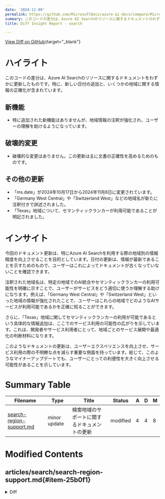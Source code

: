 ```yaml
---
date: '2024-11-09'
permalink: https://github.com/MicrosoftDocs/azure-ai-docs/compare/MicrosoftDocs:6e04dd6...MicrosoftDocs:e12bec9
summary: このコードの差分は、Azure AI Searchのリソースに関するドキュメントのわずかな更新を反映しています。新しい日付の追加や地域情報の正確化が行われ、特に地域別の情報精度が向上しました。破壊的変更はなく、主に文書の正確性を高めるためのものでした。また、地域名の注釈が強化され、ユーザーがサービスの活用方法を理解しやすくしています。例えば、テキサス地域におけるセマンティックランカーの利用可能性が明記され、地域ごとのサービス利用の判断材料となる情報が提供されています。この更新はユーザーエクスペリエンスを向上させ、サービス利用の際の不明瞭な点を減らす重要な役割を果たしています。
title: Diff Insight Report - search

---
```


[View Diff on GitHub](https://github.com/MicrosoftDocs/azure-ai-docs/compare/MicrosoftDocs:6e04dd6...MicrosoftDocs:e12bec9){target="_blank"}

# ハイライト
このコードの差分は、Azure AI Searchのリソースに関するドキュメントをわずかに更新したものです。特に、新しい日付の追加と、いくつかの地域に関する情報の正確化が含まれています。

## 新機能
- 特に追加された新機能はありませんが、地域情報の注釈が強化され、ユーザーの理解を助けるようになっています。

## 破壊的変更
- 破壊的な変更はありません。この更新は主に文書の正確性を高めるためのものです。

## その他の更新
- 「ms.date」が2024年10月17日から2024年11月8日に変更されています。
- 「Germany West Central」や「Switzerland West」などの地域名が新たに注釈付きで詳述されました。
- 「Texas」地域について、セマンティックランカーが利用可能であることが明記されました。

# インサイト
今回のドキュメント更新は、特にAzure AI Searchを利用する際の地域別の情報精度を向上させることを目的としています。日付の更新は、情報が最新であることを示すためのもので、ユーザーはこれによってドキュメントが古くなっていないことを確認できます。

注釈された地域名は、特定の地域でのAI統合やセマンティックランカーの利用可能性を明確に示すことで、ユーザーがサービスをどう適切に使うか理解する助けになります。例えば、「Germany West Central」や「Switzerland West」といった地域の情報が強化されたことで、ユーザーはこれらの地域でどのようなAIサービスが利用可能であるかを正確に知ることができます。

さらに、「Texas」地域に関してセマンティックランカーの利用が可能であるという具体的な情報追加は、ここでのサービス利用の可能性の広がりを示しています。これは、開発者やサービス利用者にとって、地域ごとのサービス展開や最適化の判断材料になります。

このようなドキュメントの更新は、ユーザーエクスペリエンスを向上させ、サービス利用の際の不明瞭な点を減らす重要な側面を持っています。総じて、このようなマイナーアップデートでも、ユーザーにとっての利便性を大きく向上させる可能性があることを示しています。

# Summary Table
|  Filename  | Type |    Title    | Status | A  | D  | M  |
|------------|------|-------------|--------|----|----|----|
| [search-region-support.md](#item-25b0f1) | minor update | 検索地域のサポートに関するドキュメントの更新 | modified | 4 | 4 | 8 | 


# Modified Contents
## articles/search/search-region-support.md{#item-25b0f1}

<details>
<summary>Diff</summary>
````diff
@@ -9,7 +9,7 @@ ms.author: heidist
 ms.service: azure-ai-search
 ms.topic: conceptual
 ms.custom: references_regions
-ms.date: 10/17/2024
+ms.date: 11/08/2024
 
 ---
 
@@ -57,14 +57,14 @@ You can create an Azure AI Search resource in any of the following Azure public
 | North Europe​​ | ✅ | ✅ | ✅ |  |
 | West Europe​​ <sup>1</sup>| ✅ | ✅ | ✅ | All Tiers |
 | France Central​​ | ✅ | ✅ | ✅ | |
-| Germany West Central​ ​| ✅ |  | ✅ | |
+| Germany West Central​ <sup>1</sup>​| ✅ |  | ✅ | |
 | Italy North​​ |  |  | ✅ | |
 | Norway East​​ | ✅ |  | ✅ |  |
 | Poland Central​​ |  |  |  |  |
 | Spain Central <sup>1</sup> |  |  | ✅  |  |
 | Sweden Central​​ | ✅ |  | ✅ |  |
 | Switzerland North​ | ✅ | ✅ | ✅ |  |
-| Switzerland West​ | ✅ | ✅ | ✅ |  |
+| Switzerland West​ <sup>1</sup>| ✅ | ✅ | ✅ |  |
 | UK South​ | ✅ | ✅ | ✅ |  |
 | UK West​ ​|  | ✅ | |  |
 
@@ -109,7 +109,7 @@ You can create an Azure AI Search resource in any of the following Azure public
 | Region | AI integration | Semantic ranker | Availability zones | Capacity constrained |
 |--|--|--|--|--|
 | Arizona | ✅ | ✅  | | |
-| Texas |  |  |  | |
+| Texas |  | ✅ |  | |
 | Virginia | ✅ | ✅  | ✅ | All Tiers |
 
 
````
</details>

### Summary

```json
{
    "modification_type": "minor update",
    "modification_title": "検索地域のサポートに関するドキュメントの更新"
}
```

### Explanation
このコードの変更は、Azure AI Searchリソースに関するドキュメントの少しの更新を示しています。変更点には、日付の更新といくつかの地域に関する情報の微調整が含まれています。

具体的には、「ms.date」が2024年10月17日から2024年11月8日に更新され、いくつかの地域に対するマークアップが改善されました。たとえば、「Germany West Central」や「Switzerland West」の地域名が新たに注釈を持つようになり、各地域のAI統合やセマンティックランカーの情報がわかりやすくなっています。さらに、「Texas」地域に関しても、セマンティックランカーが利用可能であることが明記されました。

これらの変更は、Azure AI Searchの使用に関して利用者がより正確な情報を得ることを目的としています。全体として、この修正はドキュメントの内容を最新の状態に保ち、ユーザーがサービスを利用する際の理解を助けるためのものです。


